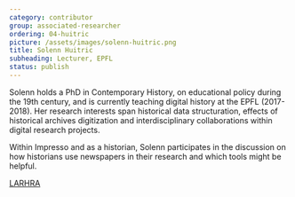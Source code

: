 ```yaml
---
category: contributor
group: associated-researcher
ordering: 04-huitric
picture: /assets/images/solenn-huitric.png
title: Solenn Huitric
subheading: Lecturer, EPFL
status: publish
---
```


Solenn holds a PhD in Contemporary History, on educational policy during the 19th century, and is currently teaching digital history at the EPFL (2017-2018). Her research interests span historical data structuration, effects of historical archives digitization and interdisciplinary collaborations within digital research projects.

Within Impresso and as a historian, Solenn participates in the discussion on how historians use newspapers in their research and which tools might be helpful.

[LARHRA](http://larhra.ish-lyon.cnrs.fr/membre/219)
